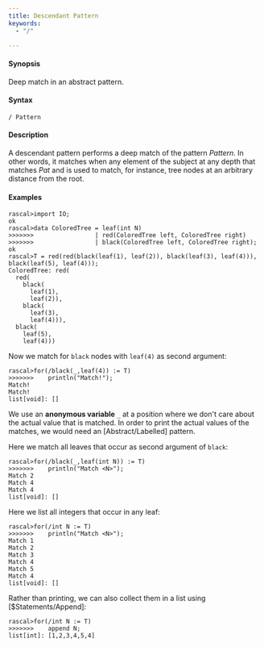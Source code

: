 ```yaml
---
title: Descendant Pattern
keywords:
  - "/"

---
```


#### Synopsis

Deep match in an abstract pattern.

#### Syntax

```rascal
/ Pattern 
```

#### Description

A descendant pattern
performs a deep match of the pattern _Pattern_. In other words, it matches when any element of the subject at any depth
that matches _Pat_ and is used to match, for instance, tree nodes at an arbitrary distance from the root.

#### Examples


```rascal-shell 
rascal>import IO;
ok
rascal>data ColoredTree = leaf(int N)
>>>>>>>                 | red(ColoredTree left, ColoredTree right) 
>>>>>>>                 | black(ColoredTree left, ColoredTree right);
ok
rascal>T = red(red(black(leaf(1), leaf(2)), black(leaf(3), leaf(4))), black(leaf(5), leaf(4)));
ColoredTree: red(
  red(
    black(
      leaf(1),
      leaf(2)),
    black(
      leaf(3),
      leaf(4))),
  black(
    leaf(5),
    leaf(4)))
```
Now we match for `black` nodes with `leaf(4)` as second argument:

```rascal-shell ,continue
rascal>for(/black(_,leaf(4)) := T)
>>>>>>>    println("Match!");
Match!
Match!
list[void]: []
```
We use an __anonymous variable__ `_` at a position where we don't care about the actual value that is matched.
In order to print the actual values of the matches, we would need an [Abstract/Labelled] pattern.

Here we match all leaves that occur as second argument of `black`:

```rascal-shell ,continue
rascal>for(/black(_,leaf(int N)) := T)
>>>>>>>    println("Match <N>");
Match 2
Match 4
Match 4
list[void]: []
```
Here we list all integers that occur in any leaf:

```rascal-shell ,continue
rascal>for(/int N := T)
>>>>>>>    println("Match <N>");
Match 1
Match 2
Match 3
Match 4
Match 5
Match 4
list[void]: []
```
Rather than printing, we can also collect them in a list using [$Statements/Append]:

```rascal-shell ,continue
rascal>for(/int N := T)
>>>>>>>    append N;
list[int]: [1,2,3,4,5,4]
```


